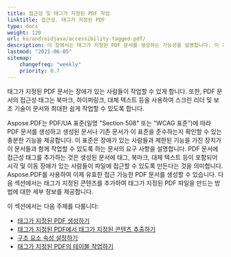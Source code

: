 ```yaml
---
title: 접근성 및 태그가 지정된 PDF 작업
linktitle: 접근성. 태그가 지정된 PDF
type: docs
weight: 120
url: ko/androidjava/accessibility-tagged-pdf/
description: 이 장에서는 태그가 지정된 PDF 문서를 생성하는 가능성을 설명합니다. 이 기능은 구조적 문서에 태그를 추가할 수 있습니다. 저렴한 PDF를 얻는 방법에 대해 자세히 알아보세요.
lastmod: "2021-06-05"
sitemap:
    changefreq: "weekly"
    priority: 0.7
---
```


태그가 지정된 PDF 문서는 장애가 있는 사람들이 작업할 수 있게 합니다. 또한, PDF 문서의 접근성 태그는 북마크, 하이퍼링크, 대체 텍스트 등을 사용하여 스크린 리더 및 보조 기술이 문서와 최대한 쉽게 작업할 수 있도록 합니다.

Aspose.PDF는 PDF/UA 표준(일명 "Section 508" 또는 "WCAG 표준")에 따라 PDF 문서를 생성하고 생성된 문서나 기존 문서가 이 표준을 준수하는지 확인할 수 있는 충분한 기능을 제공합니다.
 이 표준은 장애가 있는 사람들과 제한된 기능을 가진 장치가 이 문서들과 함께 작업할 수 있도록 하는 문서의 요구 사항을 설명합니다. PDF 문서에 접근성 태그를 추가하는 것은 생성된 문서에 태그, 북마크, 대체 텍스트 등이 포함되어 시각 및 이동 장애가 있는 사람들이 파일에 접근할 수 있도록 만든다는 것을 의미합니다. Aspose.PDF를 사용하여 이제 유효한 접근 가능한 PDF 문서를 생성할 수 있습니다. 다음 섹션에서는 태그가 지정된 콘텐츠를 추가하여 태그가 지정된 PDF 파일을 만드는 방법에 대한 세부 정보를 제공합니다.

이 섹션에서는 다음 주제를 다룹니다:

- [태그가 지정된 PDF 생성하기](/pdf/andriodjava/create-tagged-pdf-documents/)
- [태그가 지정된 PDF에서 태그가 지정된 콘텐츠 추출하기](/pdf/androidjava/extract-tagged-content-from-tagged-pdfs/)
- [구조 요소 속성 설정하기](/pdf/androidjava/set-tagged-pdfs-element-properties/)
- [태그가 지정된 PDF의 테이블 작업하기](/pdf/androidjava/working-with-table-in-tagged-pdfs/)